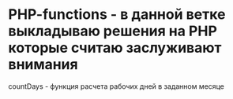 # PHP-functions - в данной ветке выкладываю решения на PHP которые считаю заслуживают внимания

 countDays - функция расчета рабочих дней в заданном месяце
